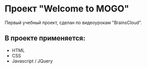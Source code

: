 # Проект "Welcome to MOGO"

Первый учебный проект, 
сделан по видеоурокам "BrainsCloud".

## В проекте применяется:
- HTML
- CSS
- Javascript / JQuery